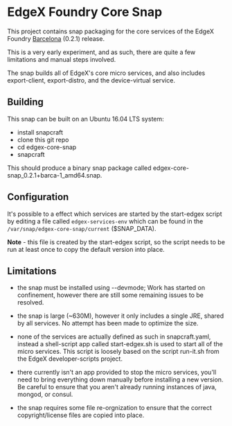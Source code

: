 # EdgeX Foundry Core Snap

This project contains snap packaging for the core services of the EdgeX Foundry
[Barcelona](https://wiki.edgexfoundry.org/display/FA/Barcelona) (0.2.1) release.

This is a very early experiment, and as such, there are quite a few limitations
and manual steps involved.

The snap builds all of EdgeX's core micro services, and also includes export-client,
export-distro, and the device-virtual service.

## Building

This snap can be built on an Ubuntu 16.04 LTS system:

 * install snapcraft
 * clone this git repo
 * cd edgex-core-snap
 * snapcraft

This should produce a binary snap package called edgex-core-snap_0.2.1+barca-1_amd64.snap.

## Configuration

It's possible to a effect which services are started by the start-edgex script by editing
a file called `edgex-services-env` which can be found in the `/var/snap/edgex-core-snap/current`
($SNAP_DATA).

**Note** - this file is created by the start-edgex script, so the script needs to be run at
least once to copy the default version into place.

## Limitations

 * the snap must be installed using --devmode; Work has started on confinement, however there are still some
   remaining issues to be resolved.

 * the snap is large (~630M), however it only includes a single JRE, shared by all services. No attempt has
   been made to optimize the size.

 * none of the services are actually defined as such in snapcraft.yaml, instead a shell-script app called
   start-edgex.sh is used to start all of the micro services.  This script is loosely based on the script
   run-it.sh from the EdgeX developer-scripts project.

 * there currently isn't an app provided to stop the micro services, you'll need to bring everything
   down manually before installing a new version.  Be careful to ensure that you aren't already
   running instances of java, mongod, or consul.

 * the snap requires some file re-orgnization to ensure that the correct copyright/license files are
   copied into place.

   



